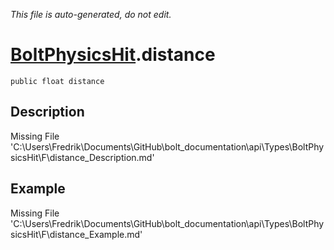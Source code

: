 *This file is auto-generated, do not edit.*

# [BoltPhysicsHit](Types/BoltPhysicsHit.md).distance
`public float distance`
## Description
Missing File 'C:\Users\Fredrik\Documents\GitHub\bolt_documentation\api\Types\BoltPhysicsHit\F\distance_Description.md'
## Example
Missing File 'C:\Users\Fredrik\Documents\GitHub\bolt_documentation\api\Types\BoltPhysicsHit\F\distance_Example.md'

